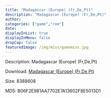 ```yaml
---
title: "Madagascar (Europe) (Fr,De,Pt)"
description: "Madagascar (Europe) (Fr,De,Pt)"
author: 
categories: ["game","rom"]
date: 
displayInList: true
displayInMenu: false
dropCap: false
featuredImage: /img/miss/gamemiss.jpg
---
```


Description: Madagascar (Europe) (Fr,De,Pt)

Download: <a style="text-decoration:underline;" href="https://mega.nz/#!zGIkgQbb!zYN5HwNZPGqdAHbq-grwog1JpuKu0k_5q8FC2qztXYQ" target = "_blank" rel = "nofollow" > Madagascar (Europe) (Fr,De,Pt)</a>

Size: 8388608

MD5: B06F2E981AA7702E7A13602F8E5013D1

